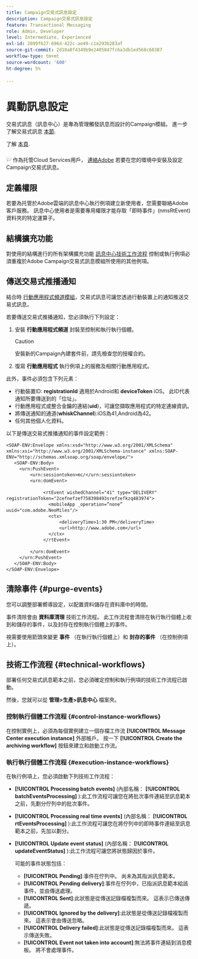 ```yaml
---
title: Campaign交易式訊息設定
description: Campaign交易式訊息設定
feature: Transactional Messaging
role: Admin, Developer
level: Intermediate, Experienced
exl-id: 2899f627-696d-422c-ae49-c1e293b283af
source-git-commit: 2d10a8f4349b9e2405847fc6a3db1ed568c60387
workflow-type: tm+mt
source-wordcount: '600'
ht-degree: 5%

---
```


# 異動訊息設定

交易式訊息（訊息中心）是專為管理觸發訊息而設計的Campaign模組。 進一步了解交易式訊息 [本節](../send/transactional.md).

了解 [本頁](../architecture/architecture.md#transac-msg-archi).

![](../assets/do-not-localize/speech.png) 作為托管Cloud Services用戶， [連絡Adobe](../start/campaign-faq.md#support) 若要在您的環境中安裝及設定Campaign交易式訊息。

## 定義權限

若要為托管於Adobe雲端的訊息中心執行例項建立新使用者，您需要聯絡Adobe客戶服務。 訊息中心使用者是需要專用權限才能存取「即時事件」(nmsRtEvent)資料夾的特定運算子。

## 結構擴充功能

對使用的結構進行的所有架構擴充功能 [訊息中心技術工作流程](#technical-workflows) 控制或執行例項必須重複於Adobe Campaign交易式訊息模組所使用的其他例項。

## 傳送交易式推播通知

結合時 [行動應用程式頻道模組](../send/push.md)，交易式訊息可讓您透過行動裝置上的通知推送交易式訊息。

若要傳送交易式推播通知，您必須執行下列設定：

1. 安裝 **行動應用程式頻道** 封裝至控制和執行執行個體。

   >[!CAUTION]
   >
   >安裝新的Campaign內建套件前，請先檢查您的授權合約。

1. 復寫 **行動應用程式** 執行例項上的服務及相關行動應用程式。

此外，事件必須包含下列元素：

* 行動裝置ID: **registrationId** 適用於Android和 **deviceToken** iOS。 此ID代表通知所要傳送到的「位址」。
* 行動應用程式或整合金鑰的連結(**uid**)，可讓您擷取應用程式的特定連線資訊。
* 將傳送通知的通道(**whiskChannel**):iOS為41,Android為42。
* 任何其他個人化資料。

以下是傳送交易式推播通知的事件設定範例：

```
<SOAP-ENV:Envelope xmlns:xsd="http://www.w3.org/2001/XMLSchema" xmlns:xsi="http://www.w3.org/2001/XMLSchema-instance" xmlns:SOAP-ENV="http://schemas.xmlsoap.org/soap/envelope/">
   <SOAP-ENV:Body>
     <urn:PushEvent>
         <urn:sessiontoken>mc/</urn:sessiontoken>
         <urn:domEvent>

              <rtEvent wishedChannel="41" type="DELIVERY" registrationToken="2cefnefzef758398493srefzefkzq483974">
                <mobileApp _operation=”none” uuid="com.adobe.NeoMiles"/>
                <ctx>
                    <deliveryTime>1:30 PM</deliveryTime>
                    <url>http://www.adobe.com</url>
                </ctx>
              </rtEvent>

         </urn:domEvent>
     </urn:PushEvent>           
   </SOAP-ENV:Body>
</SOAP-ENV:Envelope>
```




## 清除事件 {#purge-events}

您可以調整部署嚮導設定，以配置資料儲存在資料庫中的時間。

事件清除會由 **資料庫清理** 技術工作流程。 此工作流程會清除在執行執行個體上收到和儲存的事件，以及封存在控制執行個體上的事件。

視需要使用箭頭來變更 **事件** （在執行執行個體上）和 **封存的事件** （在控制例項上）。


## 技術工作流程 {#technical-workflows}

部署任何交易式訊息範本之前，您必須確定控制和執行例項的技術工作流程已啟動。

然後，您就可以從 **管理>生產>訊息中心** 檔案夾。

### 控制執行個體工作流程 {#control-instance-workflows}

在控制實例上，必須為每個實例建立一個存檔工作流 **[!UICONTROL Message Center execution instance]** 外部帳戶。 按一下 **[!UICONTROL Create the archiving workflow]** 按鈕來建立和啟動工作流。

### 執行執行個體工作流程 {#execution-instance-workflows}

在執行例項上，您必須啟動下列技術工作流程：

* **[!UICONTROL Processing batch events]** (內部名稱： **[!UICONTROL batchEventsProcessing]** ):此工作流程可讓您在將批次事件連結至訊息範本之前，先劃分佇列中的批次事件。
* **[!UICONTROL Processing real time events]** (內部名稱： **[!UICONTROL rtEventsProcessing]** ):此工作流程可讓您在將佇列中的即時事件連結至訊息範本之前，先加以劃分。
* **[!UICONTROL Update event status]** (內部名稱： **[!UICONTROL updateEventStatus]** ):此工作流程可讓您將狀態歸因於事件。

   可能的事件狀態包括：

   * **[!UICONTROL Pending]**:事件在佇列中。 尚未為其指派訊息範本。
   * **[!UICONTROL Pending delivery]**:事件在佇列中，已指派訊息範本給該事件，並由傳送處理。
   * **[!UICONTROL Sent]**:此狀態是從傳送記錄檔複製而來。 這表示已傳送傳遞。
   * **[!UICONTROL Ignored by the delivery]**:此狀態是從傳送記錄檔複製而來。 這表示會由傳送忽略。
   * **[!UICONTROL Delivery failed]**:此狀態是從傳送記錄檔複製而來。 這表示傳送失敗。
   * **[!UICONTROL Event not taken into account]**:無法將事件連結到消息模板。 將不會處理事件。
